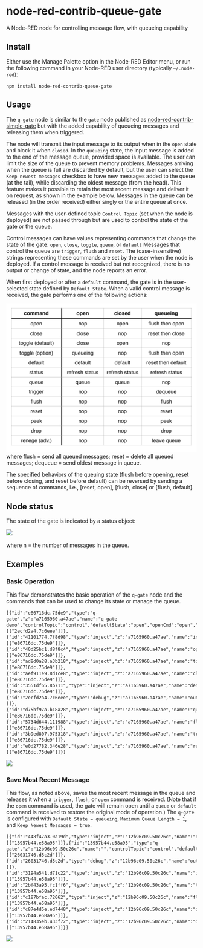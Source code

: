 # node-red-contrib-queue-gate
A Node-RED node for controlling message flow, with queueing capability

## Install

Either use the Manage Palette option in the Node-RED Editor menu, or run the following command in your Node-RED user directory (typically `~/.node-red`):

    npm install node-red-contrib-queue-gate

## Usage

The `q-gate` node is similar to the `gate` node published as [node-red-contrib-simple-gate](https://flows.nodered.org/node/node-red-contrib-simple-gate) but with the added capability of queueing messages and releasing them when triggered. 

The node will transmit the input message to its output when in the `open` state and block it when `closed`. In the `queueing` state, the input message is added to the end of the message queue, provided space is available. The user can limit the size of the queue to prevent memory problems. Messages arriving when the queue is full are discarded by default, but the user can select the `Keep newest messages` checkbox to have new messages added to the queue (at the tail), while discarding the oldest message (from the head). This feature makes it possible to retain the most recent message and deliver it on request, as shown in the example below. Messages in the queue can be released (in the order received) either singly or the entire queue at once.

Messages with the user-defined topic `Control Topic` (set when the node is deployed) are not passed through but are used to control the state of the gate or the queue.

Control messages can have values representing commands that change the state of the gate: `open`, `close`, `toggle`, `queue`, or `default` Messages that control the queue are `trigger`, `flush` and `reset`. The (case-insensitive) strings representing these commands are set by the user when the node is deployed. If a control message is received but not recognized, there is no output or change of state, and the node reports an error.

When first deployed or after a `default` command, the gate is in the user-selected state defined by `Default State`. When a valid control message is received, the gate performs one of the following actions:

<img  src="https://github.com/drmibell/node-red-contrib-queue-gate/blob/master/images/actions.png?raw=true">
where flush = send all queued messages; reset = delete all queued messages; dequeue = send oldest message in queue.

The specified behaviors of the queuing state (flush before opening, reset before closing, and reset before default) can be reversed by sending a sequence of commands, i.e., [reset, open], [flush, close] or [flush, default].

## Node status
The state of the gate is indicated by a status object: 

<img src="https://github.com/drmibell/node-red-contrib-queue-gate/blob/master/images/status.png?raw=true">

where n = the number of messages in the queue.

## Examples
### Basic Operation
This flow demonstrates the basic operation of the `q-gate` node and the commands that can be used to change its state or manage the queue.
```
[{"id":"e86716dc.75de9","type":"q-gate","z":"a7165960.a47ae","name":"q-gate demo","controlTopic":"control","defaultState":"open","openCmd":"open","closeCmd":"close","toggleCmd":"toggle","queueCmd":"queue","defaultCmd":"default","triggerCmd":"trigger","flushCmd":"flush","resetCmd":"reset","maxQueueLength":"5","x":510,"y":220,"wires":[["2ecfd2a4.7c6eee"]]},{"id":"41101774.7f8d98","type":"inject","z":"a7165960.a47ae","name":"input","topic":"","payload":"","payloadType":"date","repeat":"","crontab":"","once":false,"onceDelay":0.1,"x":230,"y":220,"wires":[["e86716dc.75de9"]]},{"id":"40d25bc1.d8f8c4","type":"inject","z":"a7165960.a47ae","name":"open","topic":"control","payload":"open","payloadType":"str","repeat":"","crontab":"","once":false,"onceDelay":0.1,"x":270,"y":40,"wires":[["e86716dc.75de9"]]},{"id":"ad8d0a28.a3b218","type":"inject","z":"a7165960.a47ae","name":"toggle","topic":"control","payload":"toggle","payloadType":"str","repeat":"","crontab":"","once":false,"onceDelay":0.1,"x":270,"y":120,"wires":[["e86716dc.75de9"]]},{"id":"aef911e9.8d1ce8","type":"inject","z":"a7165960.a47ae","name":"close","topic":"control","payload":"close","payloadType":"str","repeat":"","crontab":"","once":false,"onceDelay":0.1,"x":270,"y":80,"wires":[["e86716dc.75de9"]]},{"id":"3551df65.8b711","type":"inject","z":"a7165960.a47ae","name":"default","topic":"control","payload":"default","payloadType":"str","repeat":"","crontab":"","once":false,"onceDelay":0.1,"x":270,"y":160,"wires":[["e86716dc.75de9"]]},{"id":"2ecfd2a4.7c6eee","type":"debug","z":"a7165960.a47ae","name":"output","active":true,"tosidebar":true,"console":false,"tostatus":false,"complete":"payload","x":670,"y":220,"wires":[]},{"id":"d75bf97a.b18a28","type":"inject","z":"a7165960.a47ae","name":"queue","topic":"control","payload":"queue","payloadType":"str","repeat":"","crontab":"","once":false,"onceDelay":0.1,"x":270,"y":280,"wires":[["e86716dc.75de9"]]},{"id":"5734d644.111988","type":"inject","z":"a7165960.a47ae","name":"flush","topic":"control","payload":"flush","payloadType":"str","repeat":"","crontab":"","once":false,"onceDelay":0.1,"x":270,"y":360,"wires":[["e86716dc.75de9"]]},{"id":"3b9ed807.975318","type":"inject","z":"a7165960.a47ae","name":"trigger","topic":"control","payload":"trigger","payloadType":"str","repeat":"","crontab":"","once":false,"onceDelay":0.1,"x":270,"y":320,"wires":[["e86716dc.75de9"]]},{"id":"e0d27782.346e28","type":"inject","z":"a7165960.a47ae","name":"reset","topic":"control","payload":"reset","payloadType":"str","repeat":"","crontab":"","once":false,"onceDelay":0.1,"x":270,"y":400,"wires":[["e86716dc.75de9"]]}]
```
<img src="https://github.com/drmibell/node-red-contrib-queue-gate/blob/master/screenshots/q-gate-demo.png?raw=true"/>

### Save Most Recent Message
This flow, as noted above, saves the most recent message in the queue and releases it when a `trigger`, `flush`, or `open` command is received. (Note that if the `open` command is used, the gate will remain open until a `queue` or `default` command is received to restore the original mode of operation.) The `q-gate` is configured with `Default State = queueing`, `Maximum Queue Length = 1`, and `Keep Newest Messages = true`.

```
[{"id":"448f47a3.0a19d","type":"inject","z":"12b96c09.50c26c","name":"open","topic":"control","payload":"open","payloadType":"str","repeat":"","crontab":"","once":false,"onceDelay":0.1,"x":310,"y":380,"wires":[["13957b44.e58a95"]]},{"id":"13957b44.e58a95","type":"q-gate","z":"12b96c09.50c26c","name":"","controlTopic":"control","defaultState":"queueing","openCmd":"open","closeCmd":"close","toggleCmd":"toggle","queueCmd":"queue","defaultCmd":"default","triggerCmd":"trigger","flushCmd":"flush","resetCmd":"reset","maxQueueLength":"1","x":500,"y":520,"wires":[["26031746.d5c2d"]]},{"id":"26031746.d5c2d","type":"debug","z":"12b96c09.50c26c","name":"output","active":true,"tosidebar":true,"console":false,"tostatus":false,"complete":"payload","x":630,"y":520,"wires":[]},{"id":"3194a541.d71c22","type":"inject","z":"12b96c09.50c26c","name":"input","topic":"","payload":"","payloadType":"date","repeat":"","crontab":"","once":false,"onceDelay":0.1,"x":250,"y":520,"wires":[["13957b44.e58a95"]]},{"id":"2bf43a95.fc1ff6","type":"inject","z":"12b96c09.50c26c","name":"trigger","topic":"control","payload":"trigger","payloadType":"str","repeat":"","crontab":"","once":false,"onceDelay":0.1,"x":310,"y":460,"wires":[["13957b44.e58a95"]]},{"id":"c187bfac.72062","type":"inject","z":"12b96c09.50c26c","name":"flush","topic":"control","payload":"flush","payloadType":"str","repeat":"","crontab":"","once":false,"onceDelay":0.1,"x":310,"y":420,"wires":[["13957b44.e58a95"]]},{"id":"c87e4d5e.ed7448","type":"inject","z":"12b96c09.50c26c","name":"queue","topic":"control","payload":"queue","payloadType":"str","repeat":"","crontab":"","once":false,"onceDelay":0.1,"x":310,"y":580,"wires":[["13957b44.e58a95"]]},{"id":"214835eb.433f72","type":"inject","z":"12b96c09.50c26c","name":"default","topic":"control","payload":"default","payloadType":"str","repeat":"","crontab":"","once":false,"onceDelay":0.1,"x":310,"y":620,"wires":[["13957b44.e58a95"]]}]
```
<img src="https://github.com/drmibell/node-red-contrib-queue-gate/blob/master/screenshots/q-gate-keep-newest.png?raw=true"/>


